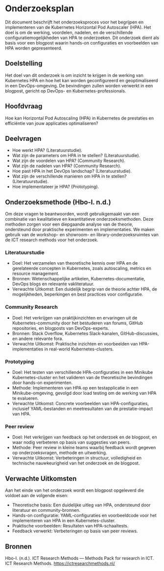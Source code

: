 # Onderzoeksplan
Dit document beschrijft het onderzoeksproces voor het begrijpen en implementeren van de Kubernetes Horizontal Pod Autoscaler (HPA). Het doel is om de werking, voordelen, nadelen, en de verschillende configuratiemogelijkheden van HPA te onderzoeken. Dit onderzoek dient als basis voor een blogpost waarin hands-on configuraties en voorbeelden van HPA worden gepresenteerd.

## Doelstelling
Het doel van dit onderzoek is om inzicht te krijgen in de werking van Kubernetes HPA en hoe het kan worden geconfigureerd en geoptimaliseerd in een DevOps-omgeving. De bevindingen zullen worden verwerkt in een blogpost, gericht op DevOps- en Kubernetes-professionals.

## Hoofdvraag
Hoe kan Horizontal Pod Autoscaling (HPA) in Kubernetes de prestaties en efficiëntie van jouw applicaties optimaliseren?

## Deelvragen
- Hoe werkt HPA? (Literatuurstudie).
- Wat zijn de parameters om HPA in te stellen? (Literatuurstudie).
- Wat zijn de voordelen van HPA? (Community Research).
- Wat zijn de nadelen van HPA? (Community Research).
- Hoe past HPA in het DevOps landschap? (Literatuurstudie).
- Wat zijn de verschillende manieren om HPA in te stellen? (Literatuurstudie).
- Hoe implementateer je HPA? (Prototyping).

## Onderzoeksmethode (Hbo-I. n.d.)
Om deze vragen te beantwoorden, wordt gebruikgemaakt van een combinatie van kwalitatieve en kwantitatieve onderzoeksmethoden. Deze methoden zorgen voor een diepgaande analyse van de theorie, ondersteund door praktische experimenten en implementaties. We maken gebruik van de workshop- en showroom- en library-onderzoeksruimtes van de ICT research methods voor het onderzoek.

### Literatuurstudie
- Doel: Het verzamelen van theoretische kennis over HPA en de gerelateerde concepten in Kubernetes, zoals autoscaling, metrics en resource management.
- Bronnen: Wetenschappelijke artikelen, Kubernetes-documentatie, DevOps blogs en relevante vakliteratuur.
- Verwachte Uitkomst: Een duidelijk begrip van de theorie achter HPA, de mogelijkheden, beperkingen en best practices voor configuratie.

### Community Research
- Doel: Het verkrijgen van praktijkinzichten en ervaringen uit de Kubernetes-community door het bestuderen van forums, GitHub repositories, en blogposts van DevOps-experts.
- Bronnen: Stack Overflow, Kubernetes Slack-kanalen, GitHub-discussies, en andere relevante fora.
- Verwachte Uitkomst: Praktische inzichten en voorbeelden van HPA-implementaties in real-world Kubernetes-clusters.

### Prototyping
- Doel: Het testen van verschillende HPA-configuraties in een Minikube Kubernetes-cluster en het valideren van de theoretische bevindingen door hands-on experimenten.
- Methode: Implementeren van HPA op een testapplicatie in een Minikube-omgeving, gevolgd door load testing om de werking van HPA te evalueren.
- Verwachte Uitkomst: Concrete voorbeelden van HPA-configuraties, inclusief YAML-bestanden en meetresultaten van de prestatie-impact van HPA.

### Peer review
- Doel: Het verkrijgen van feedback op het onderzoek en de blogpost, en waar nodig verbeteren op basis van suggesties van peers.
- Methode: Peer review in kleine teams waarbij feedback wordt gegeven op onderzoeksvragen, methode en uitwerking.
- Verwachte Uitkomst: Verbeteringen in structuur, volledigheid en technische nauwkeurigheid van het onderzoek en de blogpost.

## Verwachte Uitkomsten
Aan het einde van het onderzoek wordt een blogpost opgeleverd die voldoet aan de volgende eisen:
- Theoretische basis: Een duidelijke uitleg van HPA, ondersteund door literatuur en community-bronnen.
- Hands-on configuratie: YAML-configuraties en voorbeeldcode voor het implementeren van HPA in een Kubernetes-cluster.
- Praktische voorbeelden: Resultaten van HPA-schaaltests.
- Feedback verwerkt: Verbeteringen op basis van peer reviews.

## Bronnen
Hbo-I. (n.d.). ICT Research Methods — Methods Pack for research in ICT. ICT Research Methods. https://ictresearchmethods.nl/

